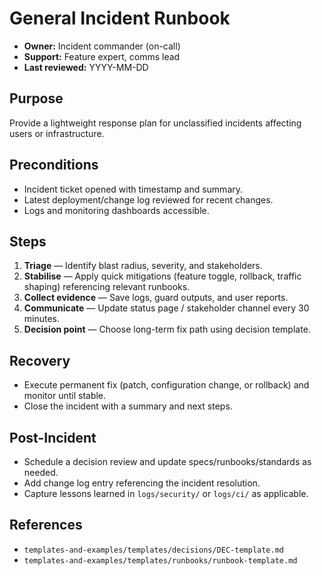 # General Incident Runbook

- **Owner:** Incident commander (on-call)
- **Support:** Feature expert, comms lead
- **Last reviewed:** YYYY-MM-DD

## Purpose
Provide a lightweight response plan for unclassified incidents affecting users
or infrastructure.

## Preconditions
- Incident ticket opened with timestamp and summary.
- Latest deployment/change log reviewed for recent changes.
- Logs and monitoring dashboards accessible.

## Steps
1. **Triage** — Identify blast radius, severity, and stakeholders.
2. **Stabilise** — Apply quick mitigations (feature toggle, rollback, traffic
   shaping) referencing relevant runbooks.
3. **Collect evidence** — Save logs, guard outputs, and user reports.
4. **Communicate** — Update status page / stakeholder channel every 30 minutes.
5. **Decision point** — Choose long-term fix path using decision template.

## Recovery
- Execute permanent fix (patch, configuration change, or rollback) and monitor
  until stable.
- Close the incident with a summary and next steps.

## Post-Incident
- Schedule a decision review and update specs/runbooks/standards as needed.
- Add change log entry referencing the incident resolution.
- Capture lessons learned in `logs/security/` or `logs/ci/` as applicable.

## References
- `templates-and-examples/templates/decisions/DEC-template.md`
- `templates-and-examples/templates/runbooks/runbook-template.md`
